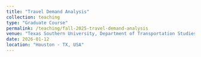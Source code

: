 ```yaml
---
title: "Travel Demand Analysis"
collection: teaching
type: "Graduate Course"
permalink: /teaching/fall-2025-travel-demand-analysis
venue: "Texas Southern University, Department of Transportation Studies"
date: 2026-01-12
location: "Houston - TX, USA"
---
```

